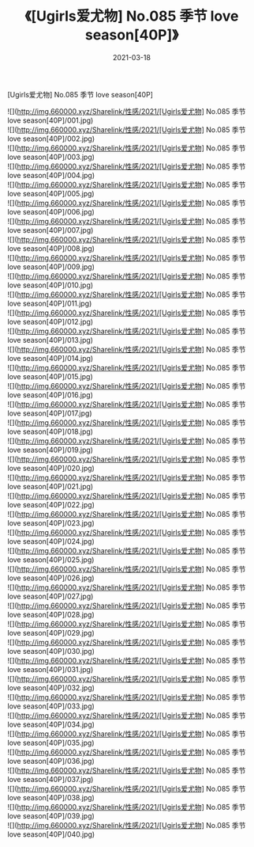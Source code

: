 ﻿---
layout: post
title:  《[Ugirls爱尤物] No.085 季节 love season[40P]》
date:   2021-03-18
img: http://img.660000.xyz/Sharelink/性感/2021/[Ugirls爱尤物] No.085 季节 love season[40P]/000.jpg
categories: [美女, 清纯, 唯美]
---

[Ugirls爱尤物] No.085 季节 love season[40P]

  ![](http://img.660000.xyz/Sharelink/性感/2021/[Ugirls爱尤物] No.085 季节 love season[40P]/001.jpg) <br> ![](http://img.660000.xyz/Sharelink/性感/2021/[Ugirls爱尤物] No.085 季节 love season[40P]/002.jpg) <br> ![](http://img.660000.xyz/Sharelink/性感/2021/[Ugirls爱尤物] No.085 季节 love season[40P]/003.jpg) <br> ![](http://img.660000.xyz/Sharelink/性感/2021/[Ugirls爱尤物] No.085 季节 love season[40P]/004.jpg) <br> ![](http://img.660000.xyz/Sharelink/性感/2021/[Ugirls爱尤物] No.085 季节 love season[40P]/005.jpg) <br> ![](http://img.660000.xyz/Sharelink/性感/2021/[Ugirls爱尤物] No.085 季节 love season[40P]/006.jpg) <br> ![](http://img.660000.xyz/Sharelink/性感/2021/[Ugirls爱尤物] No.085 季节 love season[40P]/007.jpg) <br> ![](http://img.660000.xyz/Sharelink/性感/2021/[Ugirls爱尤物] No.085 季节 love season[40P]/008.jpg) <br> ![](http://img.660000.xyz/Sharelink/性感/2021/[Ugirls爱尤物] No.085 季节 love season[40P]/009.jpg) <br> ![](http://img.660000.xyz/Sharelink/性感/2021/[Ugirls爱尤物] No.085 季节 love season[40P]/010.jpg) <br> ![](http://img.660000.xyz/Sharelink/性感/2021/[Ugirls爱尤物] No.085 季节 love season[40P]/011.jpg) <br> ![](http://img.660000.xyz/Sharelink/性感/2021/[Ugirls爱尤物] No.085 季节 love season[40P]/012.jpg) <br> ![](http://img.660000.xyz/Sharelink/性感/2021/[Ugirls爱尤物] No.085 季节 love season[40P]/013.jpg) <br> ![](http://img.660000.xyz/Sharelink/性感/2021/[Ugirls爱尤物] No.085 季节 love season[40P]/014.jpg) <br> ![](http://img.660000.xyz/Sharelink/性感/2021/[Ugirls爱尤物] No.085 季节 love season[40P]/015.jpg) <br> ![](http://img.660000.xyz/Sharelink/性感/2021/[Ugirls爱尤物] No.085 季节 love season[40P]/016.jpg) <br> ![](http://img.660000.xyz/Sharelink/性感/2021/[Ugirls爱尤物] No.085 季节 love season[40P]/017.jpg) <br> ![](http://img.660000.xyz/Sharelink/性感/2021/[Ugirls爱尤物] No.085 季节 love season[40P]/018.jpg) <br> ![](http://img.660000.xyz/Sharelink/性感/2021/[Ugirls爱尤物] No.085 季节 love season[40P]/019.jpg) <br> ![](http://img.660000.xyz/Sharelink/性感/2021/[Ugirls爱尤物] No.085 季节 love season[40P]/020.jpg) <br> ![](http://img.660000.xyz/Sharelink/性感/2021/[Ugirls爱尤物] No.085 季节 love season[40P]/021.jpg) <br> ![](http://img.660000.xyz/Sharelink/性感/2021/[Ugirls爱尤物] No.085 季节 love season[40P]/022.jpg) <br> ![](http://img.660000.xyz/Sharelink/性感/2021/[Ugirls爱尤物] No.085 季节 love season[40P]/023.jpg) <br> ![](http://img.660000.xyz/Sharelink/性感/2021/[Ugirls爱尤物] No.085 季节 love season[40P]/024.jpg) <br> ![](http://img.660000.xyz/Sharelink/性感/2021/[Ugirls爱尤物] No.085 季节 love season[40P]/025.jpg) <br> ![](http://img.660000.xyz/Sharelink/性感/2021/[Ugirls爱尤物] No.085 季节 love season[40P]/026.jpg) <br> ![](http://img.660000.xyz/Sharelink/性感/2021/[Ugirls爱尤物] No.085 季节 love season[40P]/027.jpg) <br> ![](http://img.660000.xyz/Sharelink/性感/2021/[Ugirls爱尤物] No.085 季节 love season[40P]/028.jpg) <br> ![](http://img.660000.xyz/Sharelink/性感/2021/[Ugirls爱尤物] No.085 季节 love season[40P]/029.jpg) <br> ![](http://img.660000.xyz/Sharelink/性感/2021/[Ugirls爱尤物] No.085 季节 love season[40P]/030.jpg) <br> ![](http://img.660000.xyz/Sharelink/性感/2021/[Ugirls爱尤物] No.085 季节 love season[40P]/031.jpg) <br> ![](http://img.660000.xyz/Sharelink/性感/2021/[Ugirls爱尤物] No.085 季节 love season[40P]/032.jpg) <br> ![](http://img.660000.xyz/Sharelink/性感/2021/[Ugirls爱尤物] No.085 季节 love season[40P]/033.jpg) <br> ![](http://img.660000.xyz/Sharelink/性感/2021/[Ugirls爱尤物] No.085 季节 love season[40P]/034.jpg) <br> ![](http://img.660000.xyz/Sharelink/性感/2021/[Ugirls爱尤物] No.085 季节 love season[40P]/035.jpg) <br> ![](http://img.660000.xyz/Sharelink/性感/2021/[Ugirls爱尤物] No.085 季节 love season[40P]/036.jpg) <br> ![](http://img.660000.xyz/Sharelink/性感/2021/[Ugirls爱尤物] No.085 季节 love season[40P]/037.jpg) <br> ![](http://img.660000.xyz/Sharelink/性感/2021/[Ugirls爱尤物] No.085 季节 love season[40P]/038.jpg) <br> ![](http://img.660000.xyz/Sharelink/性感/2021/[Ugirls爱尤物] No.085 季节 love season[40P]/039.jpg) <br> ![](http://img.660000.xyz/Sharelink/性感/2021/[Ugirls爱尤物] No.085 季节 love season[40P]/040.jpg) <br>